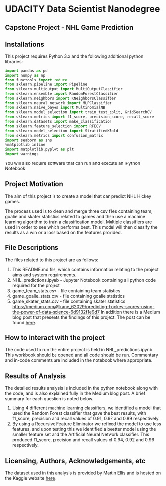 # UDACITY Data Scientist Nanodegree

## Capstone Project - NHL Game Prediction


## Installations

This project requires Python 3.x and the following additional python libraries:

```python
import pandas as pd
import numpy as np
from functools import reduce
from sklearn.pipeline import Pipeline
from sklearn.multioutput import MultiOutputClassifier
from sklearn.ensemble import RandomForestClassifier
from sklearn.neighbors import KNeighborsClassifier
from sklearn.neural_network import MLPClassifier
from sklearn.naive_bayes import MultinomialNB
from sklearn.model_selection import train_test_split, GridSearchCV
from sklearn.metrics import f1_score, precision_score, recall_score
from sklearn.datasets import make_classification
from sklearn.feature_selection import RFECV
from sklearn.model_selection import StratifiedKFold
from sklearn.metrics import confusion_matrix
import seaborn as sns
%matplotlib inline
import matplotlib.pyplot as plt
import warnings
```

You will also require software that can run and execute an iPython Notebook


## Project Motivation

The aim of this project is to create a model that can predict NHL Hickey games.

The process used is to clean and merge three csv files containing team, goalie and skater statistics related to games and then use a machine learning algorithm to train a classification model.  Multiple classifiers are used in order to see which performs best.
This model will then classify the results as a win or a loss based on the features provided. 

## File Descriptions

The files related to this project are as follows:

1. This README.md file, which contains information relating to the project aims and system requirements.
2. NHL_predictions.ipynb - Jupyter Notebook containing all python code required for the project
3. game_team_stats.csv - file containing team statistics
4. game_goalie_stats.csv - file containing goalie statistics
5. game_skater_stats.csv - file containing skater statistics
https://medium.com/@kane_62029/predicting-hockey-scores-using-the-power-of-data-science-6d9132f1e9d7
In addition there is a Medium blog post that presents the findings of this project.  The post can be found [here](https://medium.com/@kane_62029/predicting-hockey-scores-using-the-power-of-data-science-6d9132f1e9d7).

## How to interact with the project

The code used to run the entire project is held in NHL_predictions.ipynb.  This workbook should be opened and all code should be run.  Commentary and in-code comments are included in the notebook where appropriate.

## Results of Analysis

The detailed results analysis is included in the python notebook along with the code, and is also explained fully in the Medium blog post.  A brief summary for each question is noted below.

1. Using 4 different machine learning classifiers, we identified a model that used the Random Forest classifier that gave the best results, with f1_score, precision and recall values of 0.91, 0.92 and 0.89 respectively.
2. By using a Recursive Feature Eliminator  we refined the model to use less features, and upon testing this we identified a beetter model using the smaller feature set and the Artificial Neural Network classifier.  This produced f1_score, precision and recall values of 0.94, 0.92 and 0.96 respectively.

## Licensing, Authors, Acknowledgements, etc

The dataset used in this analysis is provided by Martin Ellis and is hosted on the Kaggle website [here](https://www.kaggle.com/datasets/martinellis/nhl-game-data).